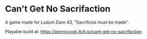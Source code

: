 # Can't Get No Sacrifaction

A game made for Ludum Dare 43, "Sacrifices must be made".

Playable build at: https://pennycook.itch.io/cant-get-no-sacrifaction
